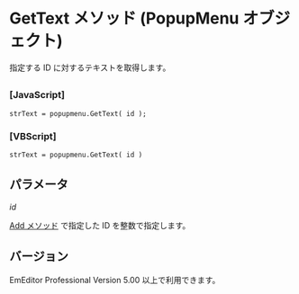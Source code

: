 # GetText メソッド (PopupMenu オブジェクト)

指定する ID に対するテキストを取得します。

## 

### \[JavaScript\]

```
strText = popupmenu.GetText( id );
```

### \[VBScript\]

```
strText = popupmenu.GetText( id )
```

## パラメータ

_id_

[Add メソッド](add) で指定した ID を整数で指定します。

## バージョン

EmEditor Professional Version 5.00 以上で利用できます。
